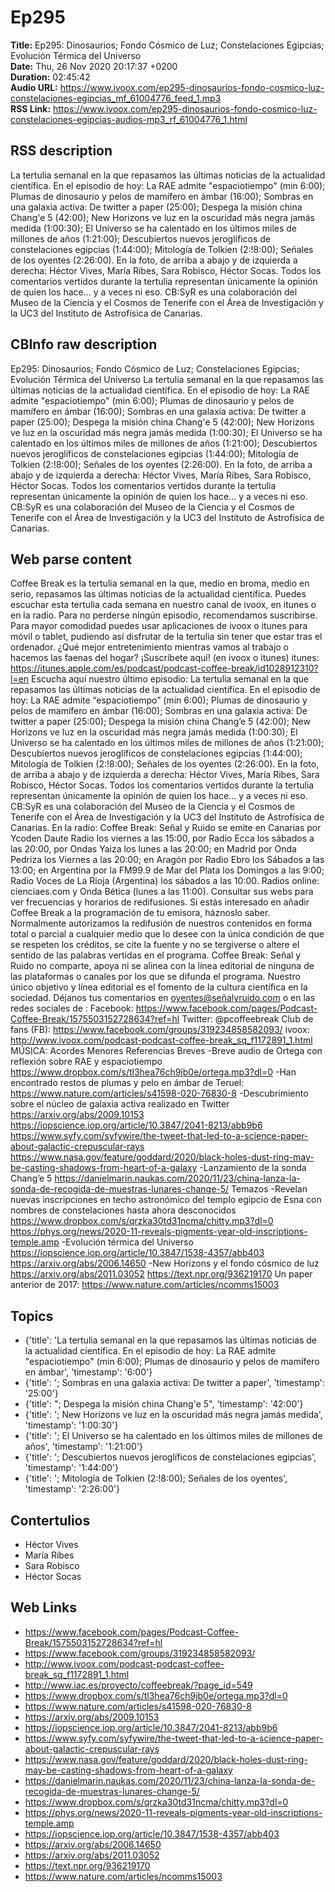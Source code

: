 # Ep295  
**Title:** Ep295: Dinosaurios; Fondo Cósmico de Luz; Constelaciones Egipcias; Evolución Térmica del Universo  
**Date:** Thu, 26 Nov 2020 20:17:37 +0200  
**Duration:** 02:45:42  
**Audio URL:** https://www.ivoox.com/ep295-dinosaurios-fondo-cosmico-luz-constelaciones-egipcias_mf_61004776_feed_1.mp3  
**RSS Link:** https://www.ivoox.com/ep295-dinosaurios-fondo-cosmico-luz-constelaciones-egipcias-audios-mp3_rf_61004776_1.html  

## RSS description
La tertulia semanal en la que repasamos las últimas noticias de la actualidad científica. En el episodio de hoy: La RAE admite "espaciotiempo" (min 6:00); Plumas de dinosaurio y pelos de mamífero en ámbar (16:00); Sombras en una galaxia activa: De twitter a paper (25:00); Despega la misión china Chang'e 5 (42:00); New Horizons ve luz en la oscuridad más negra jamás medida (1:00:30); El Universo se ha calentado en los últimos miles de millones de años (1:21:00); Descubiertos nuevos jeroglíficos de constelaciones egipcias (1:44:00); Mitología de Tolkien (2:!8:00); Señales de los oyentes (2:26:00). En la foto, de arriba a abajo y de izquierda a derecha: Héctor Vives, María Ribes, Sara Robisco, Héctor Socas. Todos los comentarios vertidos durante la tertulia representan únicamente la opinión de quien los hace... y a veces ni eso. CB:SyR es una colaboración del Museo de la Ciencia y el Cosmos de Tenerife con el Área de Investigación y la UC3 del Instituto de Astrofísica de Canarias.

## CBInfo raw description
Ep295: Dinosaurios; Fondo Cósmico de Luz; Constelaciones Egipcias; Evolución Térmica del Universo
La tertulia semanal en la que repasamos las últimas noticias de la actualidad científica. En el episodio de hoy: La RAE admite "espaciotiempo" (min 6:00); Plumas de dinosaurio y pelos de mamífero en ámbar (16:00); Sombras en una galaxia activa: De twitter a paper (25:00); Despega la misión china Chang'e 5 (42:00); New Horizons ve luz en la oscuridad más negra jamás medida (1:00:30); El Universo se ha calentado en los últimos miles de millones de años (1:21:00); Descubiertos nuevos jeroglíficos de constelaciones egipcias (1:44:00); Mitología de Tolkien (2:!8:00); Señales de los oyentes (2:26:00). En la foto, de arriba a abajo y de izquierda a derecha: Héctor Vives, María Ribes, Sara Robisco, Héctor Socas. Todos los comentarios vertidos durante la tertulia representan únicamente la opinión de quien los hace... y a veces ni eso. CB:SyR es una colaboración del Museo de la Ciencia y el Cosmos de Tenerife con el Área de Investigación y la UC3 del Instituto de Astrofísica de Canarias.


## Web parse content
Coffee Break es la tertulia semanal en la que, medio en broma, medio en serio, repasamos las últimas noticias de la actualidad científica. Puedes escuchar esta tertulia cada semana en nuestro canal de ivoox, en itunes o en la radio. Para no perderse ningún episodio, recomendamos suscribirse. Para mayor comodidad puedes usar aplicaciones de ivoox o itunes para móvil o tablet, pudiendo así disfrutar de la tertulia sin tener que estar tras el ordenador. ¿Qué mejor entretenimiento mientras vamos al trabajo o hacemos las faenas del hogar? ¡Suscríbete aquí! (en ivoox o itunes) itunes: https://itunes.apple.com/es/podcast/podcast-coffee-break/id1028912310?l=en Escucha aquí nuestro último episodio: La tertulia semanal en la que repasamos las últimas noticias de la actualidad científica. En el episodio de hoy: La RAE admite “espaciotiempo” (min 6:00); Plumas de dinosaurio y pelos de mamífero en ámbar (16:00); Sombras en una galaxia activa: De twitter a paper (25:00); Despega la misión china Chang’e 5 (42:00); New Horizons ve luz en la oscuridad más negra jamás medida (1:00:30); El Universo se ha calentado en los últimos miles de millones de años (1:21:00); Descubiertos nuevos jeroglíficos de constelaciones egipcias (1:44:00); Mitología de Tolkien (2:!8:00); Señales de los oyentes (2:26:00). En la foto, de arriba a abajo y de izquierda a derecha: Héctor Vives, María Ribes, Sara Robisco, Héctor Socas. Todos los comentarios vertidos durante la tertulia representan únicamente la opinión de quien los hace… y a veces ni eso. CB:SyR es una colaboración del Museo de la Ciencia y el Cosmos de Tenerife con el Área de Investigación y la UC3 del Instituto de Astrofísica de Canarias. En la radio: Coffee Break: Señal y Ruido se emite en Canarias por Ycoden Daute Radio los viernes a las 15:00, por Radio Ecca los sábados a las 20:00, por Ondas Yaiza los lunes a las 20:00; en Madrid por Onda Pedriza los Viernes a las 20:00; en Aragón por Radio Ebro los Sábados a las 13:00; en Argentina por la FM99.9 de Mar del Plata los Domingos a las 9:00; Radio Voces de La Rioja (Argentina) los sábados a las 10:00. Radios online: cienciaes.com y Onda Bética (lunes a las 11:00). Consultar sus webs para ver frecuencias y horarios de redifusiones. Si estás interesado en añadir Coffee Break a la programación de tu emisora, háznoslo saber. Normalmente autorizamos la redifusión de nuestros contenidos en forma total o parcial a cualquier medio que lo desee con la única condición de que se respeten los créditos, se cite la fuente y no se tergiverse o altere el sentido de las palabras vertidas en el programa. Coffee Break: Señal y Ruido no comparte, apoya ni se alinea con la línea editorial de ninguna de las plataformas o canales por los que se difunda el programa. Nuestro único objetivo y línea editorial es el fomento de la cultura científica en la sociedad. Déjanos tus comentarios en oyentes@señalyruido.com o en las redes sociales de : Facebook: https://www.facebook.com/pages/Podcast-Coffee-Break/1575503152728634?ref=hl Twitter: @pcoffeebreak Club de fans (FB): https://www.facebook.com/groups/319234858582093/ ivoox: http://www.ivoox.com/podcast-podcast-coffee-break_sq_f1172891_1.html MÚSICA: Acordes Menores Referencias Breves -Breve audio de Ortega con reflexión sobre RAE y espaciotiempo https://www.dropbox.com/s/tl3hea76ch9jb0e/ortega.mp3?dl=0 -Han encontrado restos de plumas y pelo en ámbar de Teruel: https://www.nature.com/articles/s41598-020-76830-8 -Descubrimiento sobre el núcleo de galaxia activa realizado en Twitter https://arxiv.org/abs/2009.10153 https://iopscience.iop.org/article/10.3847/2041-8213/abb9b6 https://www.syfy.com/syfywire/the-tweet-that-led-to-a-science-paper-about-galactic-crepuscular-rays https://www.nasa.gov/feature/goddard/2020/black-holes-dust-ring-may-be-casting-shadows-from-heart-of-a-galaxy -Lanzamiento de la sonda Chang’e 5 https://danielmarin.naukas.com/2020/11/23/china-lanza-la-sonda-de-recogida-de-muestras-lunares-change-5/ Temazos -Revelan nuevas inscripciones en techo astronómico del templo egipcio de Esna con nombres de constelaciones hasta ahora desconocidos https://www.dropbox.com/s/qrzka30td31ncma/chitty.mp3?dl=0 https://phys.org/news/2020-11-reveals-pigments-year-old-inscriptions-temple.amp -Evolución térmica del Universo https://iopscience.iop.org/article/10.3847/1538-4357/abb403 https://arxiv.org/abs/2006.14650 -New Horizons y el fondo cósmico de luz https://arxiv.org/abs/2011.03052 https://text.npr.org/936219170 Un paper anterior de 2017: https://www.nature.com/articles/ncomms15003

## Topics
- {'title': 'La tertulia semanal en la que repasamos las últimas noticias de la actualidad científica. En el episodio de hoy: La RAE admite "espaciotiempo" (min 6:00); Plumas de dinosaurio y pelos de mamífero en ámbar', 'timestamp': '6:00'}
- {'title': '; Sombras en una galaxia activa: De twitter a paper', 'timestamp': '25:00'}
- {'title': "; Despega la misión china Chang'e 5", 'timestamp': '42:00'}
- {'title': '; New Horizons ve luz en la oscuridad más negra jamás medida', 'timestamp': '1:00:30'}
- {'title': '; El Universo se ha calentado en los últimos miles de millones de años', 'timestamp': '1:21:00'}
- {'title': '; Descubiertos nuevos jeroglíficos de constelaciones egipcias', 'timestamp': '1:44:00'}
- {'title': '; Mitología de Tolkien (2:!8:00); Señales de los oyentes', 'timestamp': '2:26:00'}
## Contertulios
- Héctor Vives
- María Ribes
- Sara Robisco
- Héctor Socas
## Web Links
- https://www.facebook.com/pages/Podcast-Coffee-Break/1575503152728634?ref=hl
- https://www.facebook.com/groups/319234858582093/
- http://www.ivoox.com/podcast-podcast-coffee-break_sq_f1172891_1.html
- http://www.iac.es/proyecto/coffeebreak/?page_id=549
- https://www.dropbox.com/s/tl3hea76ch9jb0e/ortega.mp3?dl=0
- https://www.nature.com/articles/s41598-020-76830-8
- https://arxiv.org/abs/2009.10153
- https://iopscience.iop.org/article/10.3847/2041-8213/abb9b6
- https://www.syfy.com/syfywire/the-tweet-that-led-to-a-science-paper-about-galactic-crepuscular-rays
- https://www.nasa.gov/feature/goddard/2020/black-holes-dust-ring-may-be-casting-shadows-from-heart-of-a-galaxy
- https://danielmarin.naukas.com/2020/11/23/china-lanza-la-sonda-de-recogida-de-muestras-lunares-change-5/
- https://www.dropbox.com/s/qrzka30td31ncma/chitty.mp3?dl=0
- https://phys.org/news/2020-11-reveals-pigments-year-old-inscriptions-temple.amp
- https://iopscience.iop.org/article/10.3847/1538-4357/abb403
- https://arxiv.org/abs/2006.14650
- https://arxiv.org/abs/2011.03052
- https://text.npr.org/936219170
- https://www.nature.com/articles/ncomms15003